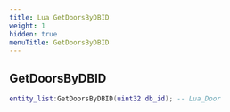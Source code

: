 ```yaml
---
title: Lua GetDoorsByDBID
weight: 1
hidden: true
menuTitle: GetDoorsByDBID
---
```

## GetDoorsByDBID
```lua
entity_list:GetDoorsByDBID(uint32 db_id); -- Lua_Door
```